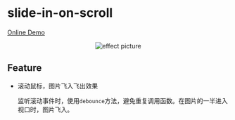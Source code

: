 # slide-in-on-scroll

[Online Demo](https://dingdingbai.github.io/slide-in-on-scroll/)

<p align="center">
  <img src="http://ok7n02kz6.bkt.clouddn.com/Fhd7KA5KueOnSYCXQ-SRzieyeUIl.gif" alt="effect picture" />
</p>

## Feature

- 滚动鼠标，图片飞入飞出效果

  监听滚动事件时，使用`debounce`方法，避免重复调用函数。在图片的一半进入视口时，图片飞入。